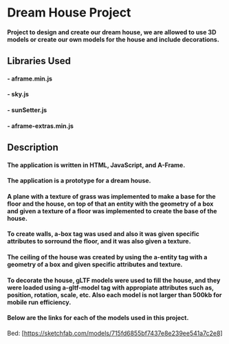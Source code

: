# Dream House Project
#### Project to design and create our dream house, we are allowed to use 3D models or create our own models for the house and include decorations.

## Libraries Used
#### - aframe.min.js
#### - sky.js
#### - sunSetter.js
#### - aframe-extras.min.js

## Description
#### The application is written in HTML, JavaScript, and A-Frame.
#### The application is a prototype for a dream house.
#### A plane with a texture of grass was implemented to make a base for the floor and the house, on top of that an entity with the geometry of a box and given a texture of a floor was implemented to create the base of the house.
#### To create walls, a-box tag was used and also it was given specific attributes to sorround the floor, and it was also given a texture.
#### The ceiling of the house was created by using the a-entity tag with a geometry of a box and given specific attributes and texture.
#### To decorate the house, gLTF models were used to fill the house, and they were loaded using a-gltf-model tag with appropiate attributes such as, position, rotation, scale, etc. Also each model is not larger than 500kb for mobile run efficiency.
#### Below are the links for each of the models used in this project.
Bed: [https://sketchfab.com/models/715fd6855bf7437e8e239ee541a7c2e8]

